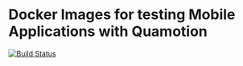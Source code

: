 # Docker Images for testing Mobile Applications with Quamotion

[![Build Status](https://travis-ci.org/quamotion/docker.svg?branch=master)](https://travis-ci.org/quamotion/docker)
